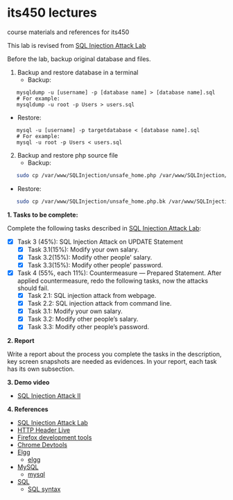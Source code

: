 # its450 lectures

course materials and references for its450

This lab is revised from [SQL Injection Attack Lab](https://seedsecuritylabs.org/Labs_16.04/Web/Web_SQL_Injection/)

Before the lab, backup original database and files.
1. Backup and restore database in a terminal
   * Backup: 
```mysql   
   mysqldump -u [username] -p [database name] > [database name].sql
   # For example: 
   mysqldump -u root -p Users > users.sql
```   
   * Restore: 
```mysql   
   mysql -u [username] -p targetdatabase < [database name].sql
   # For example: 
   mysql -u root -p Users < users.sql
```   
2. Backup and restore php source file
   * Backup: 
```bash   
   sudo cp /var/www/SQLInjection/unsafe_home.php /var/www/SQLInjection/unsafe_home.php.bk
```   
   * Restore: 
```bash   
   sudo cp /var/www/SQLInjection/unsafe_home.php.bk /var/www/SQLInjection/unsafe_home.php
```

**1. Tasks to be complete:**

Complete the following tasks described in [SQL Injection Attack Lab](../lab11/refs/WebSQLInjection.pdf):


- [x] Task 3 (45%): SQL Injection Attack on UPDATE Statement
  - [x] Task 3.1(15%): Modify your own salary.
  - [x] Task 3.2(15%): Modify other people’ salary. 
  - [x] Task 3.3(15%): Modify other people’ password.
- [x] Task 4 (55%, each 11%): Countermeasure — Prepared Statement. After applied countermeasure, redo the following tasks, now the attacks should fail.
  - [X] Task 2.1: SQL injection attack from webpage.
  - [X] Task 2.2: SQL injection attack from command line.
  - [x] Task 3.1: Modify your own salary.
  - [x] Task 3.2: Modify other people’s salary. 
  - [x] Task 3.3: Modify other people’s password.

**2. Report**

Write a report about the process you complete the tasks in the description, key screen snapshots are needed as evidences. In your report, each task has its own subsection.


**3. Demo video**
* [SQL Injection Attack II](https://youtu.be/YmKjRjhVhtw)

**4. References**
* [SQL Injection Attack Lab](https://seedsecuritylabs.org/Labs_16.04/Web/Web_SQL_Injection/)
* [HTTP Header Live](https://addons.mozilla.org/en-US/firefox/addon/http-header-live/)
* [Firefox development tools](https://developer.mozilla.org/en-US/docs/Tools)
* [Chrome Devtools](https://developers.google.com/web/tools/chrome-devtools)
* [Elgg](https://en.wikipedia.org/wiki/Elgg_(software))
  * [elgg](https://elgg.org/)
* [MySQL](https://en.wikipedia.org/wiki/MySQL)
  * [mysql](https://www.mysql.com/)
* [SQL](https://en.wikipedia.org/wiki/SQL)
  * [SQL syntax](https://en.wikipedia.org/wiki/SQL_syntax)